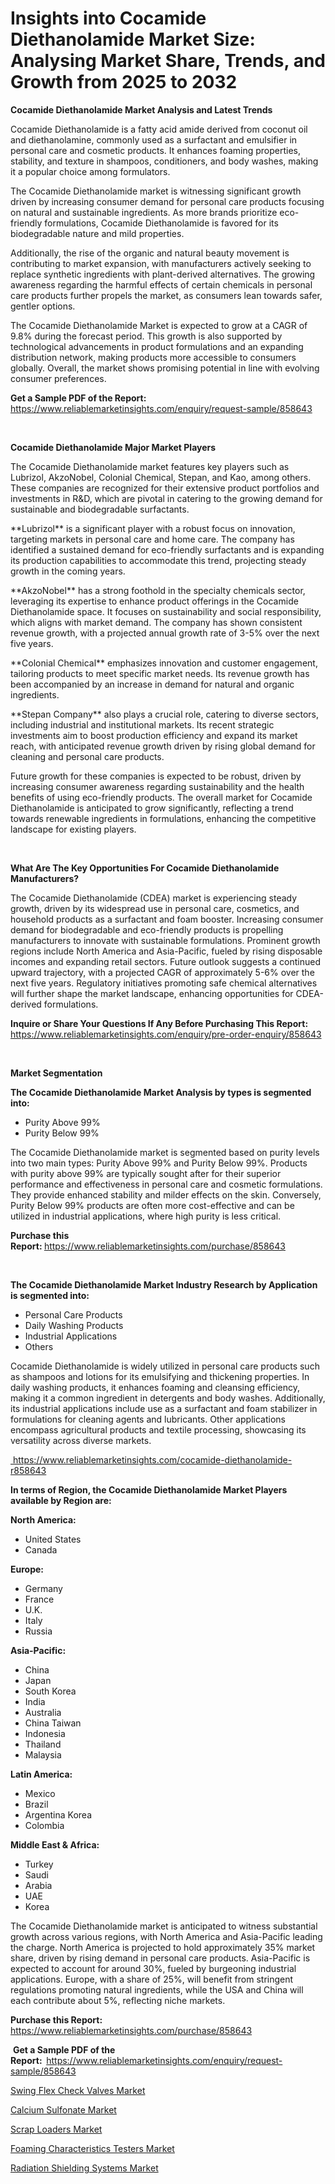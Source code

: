 <p><h1>Insights into Cocamide Diethanolamide Market Size: Analysing Market Share, Trends, and Growth from 2025 to 2032</h1></p><p><strong>Cocamide Diethanolamide Market Analysis and Latest Trends</strong></p>
<p><p>Cocamide Diethanolamide is a fatty acid amide derived from coconut oil and diethanolamine, commonly used as a surfactant and emulsifier in personal care and cosmetic products. It enhances foaming properties, stability, and texture in shampoos, conditioners, and body washes, making it a popular choice among formulators.</p><p>The Cocamide Diethanolamide market is witnessing significant growth driven by increasing consumer demand for personal care products focusing on natural and sustainable ingredients. As more brands prioritize eco-friendly formulations, Cocamide Diethanolamide is favored for its biodegradable nature and mild properties. </p><p>Additionally, the rise of the organic and natural beauty movement is contributing to market expansion, with manufacturers actively seeking to replace synthetic ingredients with plant-derived alternatives. The growing awareness regarding the harmful effects of certain chemicals in personal care products further propels the market, as consumers lean towards safer, gentler options.</p><p>The Cocamide Diethanolamide Market is expected to grow at a CAGR of 9.8% during the forecast period. This growth is also supported by technological advancements in product formulations and an expanding distribution network, making products more accessible to consumers globally. Overall, the market shows promising potential in line with evolving consumer preferences.</p></p>
<p><strong>Get a Sample PDF of the Report:&nbsp;</strong> <a href="https://www.reliablemarketinsights.com/enquiry/request-sample/858643?utm_campaign=2241&utm_medium=2&utm_source=Github&utm_content=ia&utm_term=31032025&utm_id=cocamide-diethanolamide">https://www.reliablemarketinsights.com/enquiry/request-sample/858643</a></p>
<p>&nbsp;</p>
<p><strong>Cocamide Diethanolamide Major Market Players</strong></p>
<p><p>The Cocamide Diethanolamide market features key players such as Lubrizol, AkzoNobel, Colonial Chemical, Stepan, and Kao, among others. These companies are recognized for their extensive product portfolios and investments in R&D, which are pivotal in catering to the growing demand for sustainable and biodegradable surfactants.</p><p>**Lubrizol** is a significant player with a robust focus on innovation, targeting markets in personal care and home care. The company has identified a sustained demand for eco-friendly surfactants and is expanding its production capabilities to accommodate this trend, projecting steady growth in the coming years.</p><p>**AkzoNobel** has a strong foothold in the specialty chemicals sector, leveraging its expertise to enhance product offerings in the Cocamide Diethanolamide space. It focuses on sustainability and social responsibility, which aligns with market demand. The company has shown consistent revenue growth, with a projected annual growth rate of 3-5% over the next five years.</p><p>**Colonial Chemical** emphasizes innovation and customer engagement, tailoring products to meet specific market needs. Its revenue growth has been accompanied by an increase in demand for natural and organic ingredients.</p><p>**Stepan Company** also plays a crucial role, catering to diverse sectors, including industrial and institutional markets. Its recent strategic investments aim to boost production efficiency and expand its market reach, with anticipated revenue growth driven by rising global demand for cleaning and personal care products.</p><p>Future growth for these companies is expected to be robust, driven by increasing consumer awareness regarding sustainability and the health benefits of using eco-friendly products. The overall market for Cocamide Diethanolamide is anticipated to grow significantly, reflecting a trend towards renewable ingredients in formulations, enhancing the competitive landscape for existing players.</p></p>
<p>&nbsp;</p>
<p><strong>What Are The Key Opportunities For Cocamide Diethanolamide Manufacturers?</strong></p>
<p><p>The Cocamide Diethanolamide (CDEA) market is experiencing steady growth, driven by its widespread use in personal care, cosmetics, and household products as a surfactant and foam booster. Increasing consumer demand for biodegradable and eco-friendly products is propelling manufacturers to innovate with sustainable formulations. Prominent growth regions include North America and Asia-Pacific, fueled by rising disposable incomes and expanding retail sectors. Future outlook suggests a continued upward trajectory, with a projected CAGR of approximately 5-6% over the next five years. Regulatory initiatives promoting safe chemical alternatives will further shape the market landscape, enhancing opportunities for CDEA-derived formulations.</p></p>
<p><strong>Inquire or Share Your Questions If Any Before Purchasing This Report:</strong> <a href="https://www.reliablemarketinsights.com/enquiry/pre-order-enquiry/858643?utm_campaign=2241&utm_medium=2&utm_source=Github&utm_content=ia&utm_term=31032025&utm_id=cocamide-diethanolamide">https://www.reliablemarketinsights.com/enquiry/pre-order-enquiry/858643</a></p>
<p>&nbsp;</p>
<p><strong>Market Segmentation</strong></p>
<p><strong>The Cocamide Diethanolamide Market Analysis by types is segmented into:</strong></p>
<p><ul><li>Purity Above 99%</li><li>Purity Below 99%</li></ul></p>
<p><p>The Cocamide Diethanolamide market is segmented based on purity levels into two main types: Purity Above 99% and Purity Below 99%. Products with purity above 99% are typically sought after for their superior performance and effectiveness in personal care and cosmetic formulations. They provide enhanced stability and milder effects on the skin. Conversely, Purity Below 99% products are often more cost-effective and can be utilized in industrial applications, where high purity is less critical.</p></p>
<p><strong>Purchase this Report:&nbsp;</strong><a href="https://www.reliablemarketinsights.com/purchase/858643?utm_campaign=2241&utm_medium=2&utm_source=Github&utm_content=ia&utm_term=31032025&utm_id=cocamide-diethanolamide">https://www.reliablemarketinsights.com/purchase/858643</a></p>
<p>&nbsp;</p>
<p><strong>The Cocamide Diethanolamide Market Industry Research by Application is segmented into:</strong></p>
<p><ul><li>Personal Care Products</li><li>Daily Washing Products</li><li>Industrial Applications</li><li>Others</li></ul></p>
<p><p>Cocamide Diethanolamide is widely utilized in personal care products such as shampoos and lotions for its emulsifying and thickening properties. In daily washing products, it enhances foaming and cleansing efficiency, making it a common ingredient in detergents and body washes. Additionally, its industrial applications include use as a surfactant and foam stabilizer in formulations for cleaning agents and lubricants. Other applications encompass agricultural products and textile processing, showcasing its versatility across diverse markets.</p></p>
<p><a href="https://www.reliablemarketinsights.com/cocamide-diethanolamide-r858643?utm_campaign=2241&utm_medium=2&utm_source=Github&utm_content=ia&utm_term=31032025&utm_id=cocamide-diethanolamide">&nbsp;https://www.reliablemarketinsights.com/cocamide-diethanolamide-r858643</a></p>
<p><strong>In terms of Region, the Cocamide Diethanolamide Market Players available by Region are:</strong></p>
<p>
    <p> <strong> North America: </strong>
        <ul>
            <li>United States</li>
            <li>Canada</li>
        </ul>
        </p> 
    <p> <strong> Europe: </strong>
        <ul>
            <li>Germany</li>
            <li>France</li>
            <li>U.K.</li>
            <li>Italy</li>
            <li>Russia</li>
        </ul>
        </p> 
    <p> <strong> Asia-Pacific: </strong>
        <ul>
            <li>China</li>
            <li>Japan</li>
            <li>South Korea</li>
            <li>India</li>
            <li>Australia</li>
            <li>China Taiwan</li>
            <li>Indonesia</li>
            <li>Thailand</li>
            <li>Malaysia</li>
        </ul>
        </p> 
    <p> <strong> Latin America: </strong>
        <ul>
            <li>Mexico</li>
            <li>Brazil</li>
            <li>Argentina Korea</li>
            <li>Colombia</li>
        </ul>
        </p> 
    <p> <strong> Middle East & Africa: </strong>
        <ul>
            <li>Turkey</li>
            <li>Saudi</li>
            <li>Arabia</li>
            <li>UAE</li>
            <li>Korea</li>
        </ul>
    </p>
    </p>
<p><p>The Cocamide Diethanolamide market is anticipated to witness substantial growth across various regions, with North America and Asia-Pacific leading the charge. North America is projected to hold approximately 35% market share, driven by rising demand in personal care products. Asia-Pacific is expected to account for around 30%, fueled by burgeoning industrial applications. Europe, with a share of 25%, will benefit from stringent regulations promoting natural ingredients, while the USA and China will each contribute about 5%, reflecting niche markets.</p></p>
<p><strong>Purchase this Report: </strong><a href="https://www.reliablemarketinsights.com/purchase/858643?utm_campaign=2241&utm_medium=2&utm_source=Github&utm_content=ia&utm_term=31032025&utm_id=cocamide-diethanolamide">https://www.reliablemarketinsights.com/purchase/858643</a></p>
<p>&nbsp;<strong>Get a Sample PDF of the Report:&nbsp;&nbsp;</strong><a href="https://www.reliablemarketinsights.com/enquiry/request-sample/858643?utm_campaign=2241&utm_medium=2&utm_source=Github&utm_content=ia&utm_term=31032025&utm_id=cocamide-diethanolamide">https://www.reliablemarketinsights.com/enquiry/request-sample/858643</a></p>
<p><strong></strong></p>
<p><p><a href="https://www.linkedin.com/pulse/market-insights-swing-flex-check-valves-111-cagr-from-2025-2032-sjege?utm_campaign=2241&utm_medium=2&utm_source=Github&utm_content=ia&utm_term=31032025&utm_id=cocamide-diethanolamide">Swing Flex Check Valves Market</a></p><p><a href="https://github.com/nikkoureta1y/Market-Research-Report-List-1/blob/main/calcium-sulfonate-market.md?utm_campaign=2241&utm_medium=2&utm_source=Github&utm_content=ia&utm_term=31032025&utm_id=cocamide-diethanolamide">Calcium Sulfonate Market</a></p><p><a href="https://www.linkedin.com/pulse/billion-dollar-scrap-loaders-market-industry-value-ljske?utm_campaign=2241&utm_medium=2&utm_source=Github&utm_content=ia&utm_term=31032025&utm_id=cocamide-diethanolamide">Scrap Loaders Market</a></p><p><a href="https://www.linkedin.com/pulse/study-extensively-examines-foaming-characteristics-pvqse?utm_campaign=2241&utm_medium=2&utm_source=Github&utm_content=ia&utm_term=31032025&utm_id=cocamide-diethanolamide">Foaming Characteristics Testers Market</a></p><p><a href="https://github.com/bloggglazaie/Market-Research-Report-List-1/blob/main/radiation-shielding-systems-market.md?utm_campaign=2241&utm_medium=2&utm_source=Github&utm_content=ia&utm_term=31032025&utm_id=cocamide-diethanolamide">Radiation Shielding Systems Market</a></p></p>